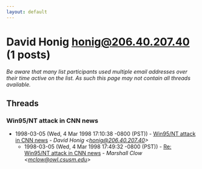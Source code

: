 ```yaml
---
layout: default
---
```


# David Honig <honig@206.40.207.40> (1 posts)

_Be aware that many list participants used multiple email addresses over their time active on the list. As such this page may not contain all threads available._

## Threads

### Win95/NT attack in CNN news
+ 1998-03-05 (Wed, 4 Mar 1998 17:10:38 -0800 (PST)) - [Win95/NT attack in CNN news](/archive/1998/03/d846f73435d27895e72d3622057114261830c30cc4fd7c02aa9246c79b2bb5a8) - _David Honig \<honig@206.40.207.40\>_
  + 1998-03-05 (Wed, 4 Mar 1998 17:49:32 -0800 (PST)) - [Re: Win95/NT attack in CNN news](/archive/1998/03/3dfbd38b784dd6935a0f9793f82977fdf73f22ab7222019cc16ba0b42f660938) - _Marshall Clow \<mclow@owl.csusm.edu\>_

